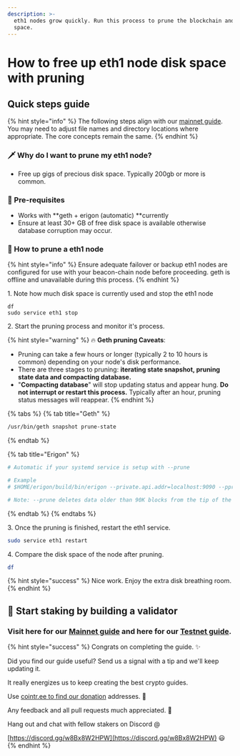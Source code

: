 ```yaml
---
description: >-
  eth1 nodes grow quickly. Run this process to prune the blockchain and free up
  space.
---
```


# How to free up eth1 node disk space with pruning

## Quick steps guide

{% hint style="info" %}
The following steps align with our [mainnet guide](./). You may need to adjust file names and directory locations where appropriate. The core concepts remain the same.
{% endhint %}

### :dagger: Why do I want to prune my eth1 node?

* Free up gigs of precious disk space. Typically 200gb or more is common.

### :robot: Pre-requisites

* Works with **geth + erigon (automatic) **currently
* Ensure at least 30+ GB of free disk space is available otherwise database corruption may occur.

### :construction: How to prune a eth1 node

{% hint style="info" %}
Ensure adequate failover or backup eth1 nodes are configured for use with your beacon-chain node before proceeding. geth is offline and unavailable during this process.
{% endhint %}

1\. Note how much disk space is currently used and stop the eth1 node

```
df
sudo service eth1 stop
```

2\. Start the pruning process and monitor it's process.

{% hint style="warning" %}
:fire: **Geth pruning Caveats**: 

* Pruning can take a few hours or longer (typically 2 to 10 hours is common) depending on your node's disk performance.
* There are three stages to pruning: **iterating state snapshot, pruning state data and compacting database.**
* "**Compacting database**" will stop updating status and appear hung. **Do not interrupt or restart this process.** Typically after an hour, pruning status messages will reappear.
{% endhint %}

{% tabs %}
{% tab title="Geth" %}
```bash
/usr/bin/geth snapshot prune-state
```
{% endtab %}

{% tab title="Erigon" %}
```bash
# Automatic if your systemd service is setup with --prune

# Example
# $HOME/erigon/build/bin/erigon --private.api.addr=localhost:9090 --pprof --metrics --prune htc

# Note: --prune deletes data older than 90K blocks from the tip of the chain (aka, for if tip block is no. 12'000'000, only the data between 11'910'000-12'000'000 will be kept).
```
{% endtab %}
{% endtabs %}

3\. Once the pruning is finished, restart the eth1 service.

```bash
sudo service eth1 restart
```

4\. Compare the disk space of the node after pruning.

```bash
df
```

{% hint style="success" %}
Nice work. Enjoy the extra disk breathing room.
{% endhint %}

##  :robot: Start staking by building a validator <a href="start-staking-by-building-a-validator" id="start-staking-by-building-a-validator"></a>

### Visit here for our [Mainnet guide](https://www.coincashew.com/coins/overview-eth/guide-or-how-to-setup-a-validator-on-eth2-mainnet) and here for our [Testnet guide](https://www.coincashew.com/coins/overview-eth/guide-or-how-to-setup-a-validator-on-eth2-testnet). <a href="visit-here-for-our-mainnet-guide-and-here-for-our-testnet-guide" id="visit-here-for-our-mainnet-guide-and-here-for-our-testnet-guide"></a>

{% hint style="success" %}
Congrats on completing the guide. ✨

Did you find our guide useful? Send us a signal with a tip and we'll keep updating it.

It really energizes us to keep creating the best crypto guides.

Use [cointr.ee to find our donation](https://cointr.ee/coincashew) addresses. 🙏

Any feedback and all pull requests much appreciated. 🌛

Hang out and chat with fellow stakers on Discord @

​[https://discord.gg/w8Bx8W2HPW](https://discord.gg/w8Bx8W2HPW) 😃
{% endhint %}

